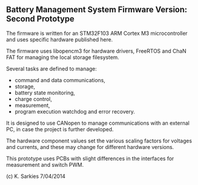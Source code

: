 Battery Management System Firmware
Version: Second Prototype
----------------------------------

The firmware is written for an STM32F103 ARM Cortex M3 microcontroller and uses
specific hardware published here.

The firmware uses libopencm3 for hardware drivers, FreeRTOS and ChaN FAT for
managing the local storage filesystem.

Several tasks are defined to manage:

- command and data communications,
- storage,
- battery state monitoring,
- charge control,
- measurement,
- program execution watchdog and error recovery.

It is designed to use CANopen to manage communications with an external PC, in
case the project is further developed.

The hardware component values set the various scaling factors for voltages and
currents, and these may change for different hardware versions.

This prototype uses PCBs with slight differences in the interfaces for
measurement and switch PWM.

(c) K. Sarkies 7/04/2014

